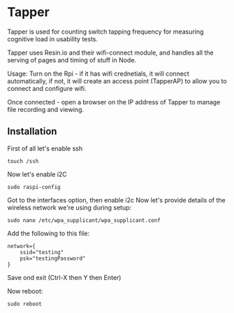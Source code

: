 Tapper
======

Tapper is used for counting switch tapping frequency for measuring cognitive load in usability tests.

Tapper uses Resin.io and their wifi-connect module, and handles all the serving of pages and timing of stuff in Node.

Usage:
Turn on the Rpi - if it has wifi crednetials, it will connect automatically, if not, it will create an access point (TapperAP) to allow you to connect and configure wifi.

Once connected - open a browser on the IP address of Tapper to manage file recording and viewing.

Installation
------------
First of all let's enable ssh

```
touch /ssh
```
Now let's enable i2C
```
sudo raspi-config
```
Got to the interfaces option, then enable i2c
Now let's provide details of the wireless network we're using during setup:
```
sudo nano /etc/wpa_supplicant/wpa_supplicant.conf
```

Add the following to this file:
```
network={
    ssid="testing"
    psk="testingPassword"
}
```
Save ond exit (Ctrl-X then Y then Enter)

Now reboot:
```
sudo reboot
```

